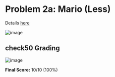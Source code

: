 # Problem 2a: Mario (Less)

Details [here](https://cs50.harvard.edu/x/2022/psets/1/mario/less/)

![image](https://user-images.githubusercontent.com/101081243/194722948-d9a5d090-fd90-4b8b-9d4d-395bc5dc775a.png)

## check50 Grading

![image](https://user-images.githubusercontent.com/101081243/194722324-5e889eb8-d20e-4b18-a2c5-0012ba9dac0d.png)

**Final Score:** 10/10 (100%)
